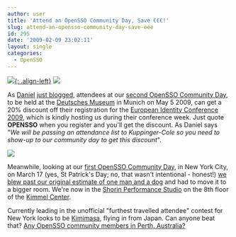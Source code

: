 ```yaml
---
author: user
title: 'Attend an OpenSSO Community Day, Save €€€!'
slug: attend-an-opensso-community-day-save-eee
id: 295
date: '2009-02-09 23:02:11'
layout: single
categories:
  - OpenSSO
---
```


[![](http://blog.superpat.com/OpenSSO_CommunityDay_NY.jpg){: .align-left}](http://www.meetup.com/opensso/calendar/9588430/) [![](http://blog.superpat.com/OpenSSO_CommunityDay_Munich.jpg)](http://www.meetup.com/opensso/calendar/9690413/)

As [Daniel](http://blogs.sun.com/raskin/) [just blogged](http://blogs.sun.com/raskin/entry/opensso_community_perk_20_discount), attendees at our [second OpenSSO Community Day](http://www.meetup.com/opensso/calendar/9690413/), to be held at the [Deutsches Museum](http://www.nfadm.de/) in Munich on May 5 2009, can get a 20% discount off their registration for the [European Identity Conference 2009](https://www.id-conf.com/eic2009), which is kindly hosting us during their conference week. Just quote **OPENSSO** when you register and you'll get the discount. As Daniel says "_We will be passing an attendance list to Kuppinger-Cole so you need to show-up to our community day to get this discount_".

[![](http://www.id-conf.com/pics/eic09banner.jpg)](https://www.id-conf.com/eic2009)

Meanwhile, looking at our [first OpenSSO Community Day](http://www.meetup.com/opensso/calendar/9588430/), in New York City, on March 17 (yes, St Patrick's Day; no, that wasn't intentional - honest!) [we blew past our original estimate of one man and a dog](http://blogs.sun.com/raskin/entry/opensso_community_day_super_sized) and had to move it to a bigger room. We're now in the [Shorin Performance Studio](http://www.nyu.edu/kimmel.center/images/rooms/shorin.jpg) on the 8th floor of the [Kimmel Center](http://www.nyu.edu/kimmel.center/index.html).

Currently leading in the unofficial "furthest travelled attendee" contest for New York looks to be [Kimimasa](http://blogs.sun.com/kimimasa/), flying in from Japan. Can anyone beat that? [Any OpenSSO community members in Perth, Australia?](http://www.antipodr.com/?addr=New+York%2C+NY&x=0&y=0)